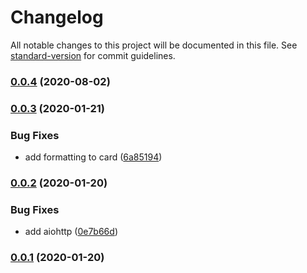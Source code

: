 # Changelog

All notable changes to this project will be documented in this file. See [standard-version](https://github.com/conventional-changelog/standard-version) for commit guidelines.

### [0.0.4](https://git.agilicus.com/tooling/stackdriver-google-chat/compare/v0.0.3...v0.0.4) (2020-08-02)

### [0.0.3](https://git.agilicus.com/tooling/stackdriver-google-chat/compare/v0.0.2...v0.0.3) (2020-01-21)


### Bug Fixes

* add formatting to card ([6a85194](https://git.agilicus.com/tooling/stackdriver-google-chat/commit/6a85194094b0cfb805a2e50d506d31640dc730bd))

### [0.0.2](https://git.agilicus.com/tooling/stackdriver-google-chat/compare/v0.0.1...v0.0.2) (2020-01-20)


### Bug Fixes

* add aiohttp ([0e7b66d](https://git.agilicus.com/tooling/stackdriver-google-chat/commit/0e7b66d43fc5a4a5e00ab36d430f4bdc75e3e14f))

### [0.0.1](https://git.agilicus.com/tooling/stackdriver-google-chat/compare/v0.0.0...v0.0.1) (2020-01-20)
